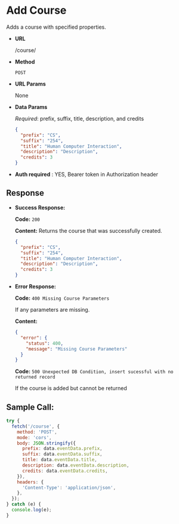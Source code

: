 # Add Course

Adds a course with specified properties.

- **URL**

  /course/

- **Method**

  `POST`

- **URL Params**

  None

- **Data Params**

  _Required_: prefix, suffix, title, description,
  and credits

  ```json
  {
    "prefix": "CS",
    "suffix": "254",
    "title": "Human Computer Interaction",
    "description": "Description",
    "credits": 3
  }
  ```

- **Auth required** : YES, Bearer token in Authorization header

## Response

- **Success Response:**

  **Code:**
  `200`

  **Content:**
  Returns the course that was successfully created.

  ```json
  {
    "prefix": "CS",
    "suffix": "254",
    "title": "Human Computer Interaction",
    "description": "Description",
    "credits": 3
  }
  ```

- **Error Response:**

  **Code:**
  `400 Missing Course Parameters`

  If any parameters are missing.

  **Content:**

  ```json
  {
    "error": {
      "status": 400,
      "message": "Missing Course Parameters"
    }
  }
  ```

  **Code:**
  `500 Unexpected DB Condition, insert sucessful with no returned record`

  If the course is added but cannot be returned

## Sample Call:

```javascript
try {
  fetch('/course', {
    method: 'POST',
    mode: 'cors',
    body: JSON.stringify({
      prefix: data.eventData.prefix,
      suffix: data.eventData.suffix,
      title: data.eventData.title,
      description: data.eventData.description,
      credits: data.eventData.credits,
    }),
    headers: {
      'Content-Type': 'application/json',
    },
  });
} catch (e) {
  console.log(e);
}
```
